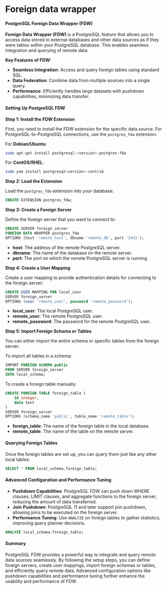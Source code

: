 # Foreign data wrapper

#### PostgreSQL Foreign Data Wrapper (FDW)

**Foreign Data Wrapper (FDW)** is a PostgreSQL feature that allows you to access data stored in external databases and other data sources as if they were tables within your PostgreSQL database. This enables seamless integration and querying of remote data.

**Key Features of FDW:**

* **Seamless Integration**: Access and query foreign tables using standard SQL.
* **Data Federation**: Combine data from multiple sources into a single query.
* **Performance**: Efficiently handles large datasets with pushdown capabilities, minimizing data transfer.

#### Setting Up PostgreSQL FDW

**Step 1: Install the FDW Extension**

First, you need to install the FDW extension for the specific data source. For PostgreSQL-to-PostgreSQL connections, use the `postgres_fdw` extension.

For **Debian/Ubuntu**:

```sh
sudo apt-get install postgresql-<version>-postgres-fdw
```

For **CentOS/RHEL**:

```sh
sudo yum install postgresql<version>-contrib
```

**Step 2: Load the Extension**

Load the `postgres_fdw` extension into your database:

```sql
CREATE EXTENSION postgres_fdw;
```

**Step 3: Create a Foreign Server**

Define the foreign server that you want to connect to:

```sql
CREATE SERVER foreign_server
FOREIGN DATA WRAPPER postgres_fdw
OPTIONS (host 'remote_host', dbname 'remote_db', port '5432');
```

* **host**: The address of the remote PostgreSQL server.
* **dbname**: The name of the database on the remote server.
* **port**: The port on which the remote PostgreSQL server is running.

**Step 4: Create a User Mapping**

Create a user mapping to provide authentication details for connecting to the foreign server:

```sql
CREATE USER MAPPING FOR local_user
SERVER foreign_server
OPTIONS (user 'remote_user', password 'remote_password');
```

* **local\_user**: The local PostgreSQL user.
* **remote\_user**: The remote PostgreSQL user.
* **remote\_password**: The password for the remote PostgreSQL user.

**Step 5: Import Foreign Schema or Tables**

You can either import the entire schema or specific tables from the foreign server.

To import all tables in a schema:

```sql
IMPORT FOREIGN SCHEMA public
FROM SERVER foreign_server
INTO local_schema;
```

To create a foreign table manually:

```sql
CREATE FOREIGN TABLE foreign_table (
    id integer,
    data text
)
SERVER foreign_server
OPTIONS (schema_name 'public', table_name 'remote_table');
```

* **foreign\_table**: The name of the foreign table in the local database.
* **remote\_table**: The name of the table on the remote server.

#### Querying Foreign Tables

Once the foreign tables are set up, you can query them just like any other local tables:

```sql
SELECT * FROM local_schema.foreign_table;
```

#### Advanced Configuration and Performance Tuning

* **Pushdown Capabilities**: PostgreSQL FDW can push down WHERE clauses, LIMIT clauses, and aggregate functions to the foreign server, reducing the amount of data transferred.
* **Join Pushdown**: PostgreSQL 11 and later support join pushdown, allowing joins to be executed on the foreign server.
* **Performance Tuning**: Use `ANALYZE` on foreign tables to gather statistics, improving query planner decisions.

```sql
ANALYZE local_schema.foreign_table;
```

#### Summary

PostgreSQL FDW provides a powerful way to integrate and query remote data sources seamlessly. By following the setup steps, you can define foreign servers, create user mappings, import foreign schemas or tables, and efficiently query remote data. Advanced configuration options like pushdown capabilities and performance tuning further enhance the usability and performance of FDW.

